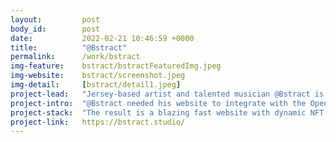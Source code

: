```yaml
---
layout:         post
body_id:        post
date:           2022-02-21 10:46:59 +0000
title:          "@Bstract"
permalink:      /work/bstract
img-feature:    bstract/bstractFeaturedImg.jpeg
img-website:    bstract/screenshot.jpeg
img-detail:     [bstract/detail1.jpeg]
project-lead:   "Jersey-based artist and talented musician @Bstract is pioneering animated NFTs on the Ethereum blockchain."
project-intro:  "@Bstract needed his website to integrate with the OpenSea API to allow visitors to purchase his artworks. To make sure we didn't lose any performance, we opted for a Jamstack approach to the website build. We used Jekyll as a static site generator, and hosted the website using Kiwi web service CloudCannon."
project-stack:  "The result is a blazing fast website with dynamic NFT galleries. CloudCannon doubles as the website's content management system, giving @Bstract flexibility to periodically change his featured artwork."
project-link:   https://bstract.studio/
---
```

